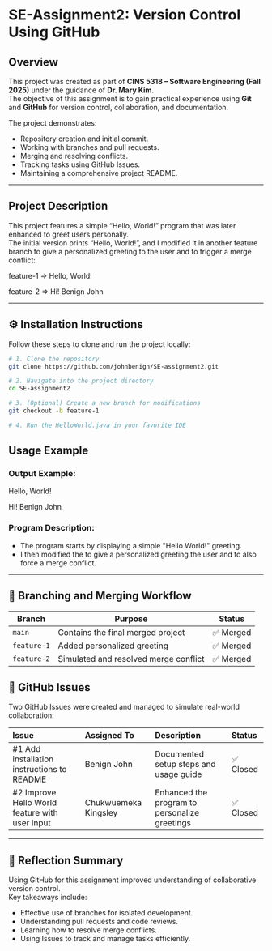 # SE-Assignment2: Version Control Using GitHub

## Overview
This project was created as part of **CINS 5318 – Software Engineering (Fall 2025)** under the guidance of **Dr. Mary Kim**.  
The objective of this assignment is to gain practical experience using **Git** and **GitHub** for version control, collaboration, and documentation.

The project demonstrates:
- Repository creation and initial commit.
- Working with branches and pull requests.
- Merging and resolving conflicts.
- Tracking tasks using GitHub Issues.
- Maintaining a comprehensive project README.

---

## Project Description
This project features a simple “Hello, World!” program that was later enhanced to greet users personally.  
The initial version prints “Hello, World!”, and I modified it in another feature branch to give a personalized greeting to the user and to trigger a merge conflict:

feature-1 => Hello, World!

feature-2 => Hi! Benign John


---

## ⚙️ Installation Instructions

Follow these steps to clone and run the project locally:

```bash
# 1. Clone the repository
git clone https://github.com/johnbenign/SE-assignment2.git

# 2. Navigate into the project directory
cd SE-assignment2

# 3. (Optional) Create a new branch for modifications
git checkout -b feature-1

# 4. Run the HelloWorld.java in your favorite IDE
```

## Usage Example

### Output Example:

Hello, World!

Hi! Benign John

### Program Description:

- The program starts by displaying a simple "Hello World!" greeting.
- I then modified the to give a personalized greeting the user and to also force a merge conflict.

---

## 🌱 Branching and Merging Workflow

| Branch | Purpose | Status |
| --- | --- | --- |
| `main` | Contains the final merged project | ✅ Merged |
| `feature-1` | Added personalized greeting | ✅ Merged |
| `feature-2` | Simulated and resolved merge conflict | ✅ Merged |

## 🧠 GitHub Issues

Two GitHub Issues were created and managed to simulate real-world collaboration:

| Issue | Assigned To | Description | Status |
|:------|:-------------|:-------------|:--------|
| #1 Add installation instructions to README | Benign John | Documented setup steps and usage guide | ✅ Closed |
| #2 Improve Hello World feature with user input | Chukwuemeka Kingsley | Enhanced the program to personalize greetings | ✅ Closed |

---

## 📄 Reflection Summary

Using GitHub for this assignment improved understanding of collaborative version control.  
Key takeaways include:

- Effective use of branches for isolated development.  
- Understanding pull requests and code reviews.  
- Learning how to resolve merge conflicts.  
- Using Issues to track and manage tasks efficiently.




